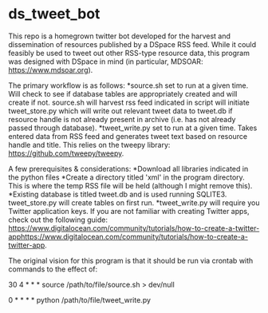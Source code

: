 # ds_tweet_bot

This repo is a homegrown twitter bot developed for the harvest and dissemination of resources published by a DSpace RSS feed. While it could feasibly be used to tweet out other RSS-type resource data, this program was designed with DSpace in mind (in particular, MDSOAR: https://www.mdsoar.org).

The primary workflow is as follows:
*source.sh set to run at a given time. Will check to see if database tables are appropriately created and will create if not. source.sh will harvest rss feed indicated in script will initiate tweet_store.py which will write out relevant tweet data to tweet.db if resource handle is not already present in archive (i.e. has not already passed through database).
*tweet_write.py set to run at a given time. Takes entered data from RSS feed and generates tweet text based on resource handle and title. This relies on the tweepy library: https://github.com/tweepy/tweepy.

A few prerequisites & considerations:
*Download all libraries indicated in the python files
*Create a directory titled 'xml' in the program directory. This is where the temp RSS file will be held (although I might remove this).
*Existing database is titled tweet.db and is used running SQLITE3. tweet_store.py will create tables on first run.
*tweet_write.py will require you Twitter application keys. If you are not familiar with creating Twitter apps, check out the following guide: https://www.digitalocean.com/community/tutorials/how-to-create-a-twitter-apphttps://www.digitalocean.com/community/tutorials/how-to-create-a-twitter-app.

The original vision for this program is that it should be run via crontab with commands to the effect of:

30 4 * * * source /path/to/file/source.sh > dev/null

0 * * * * python /path/to/file/tweet_write.py

